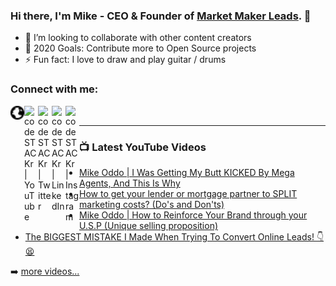 ### Hi there, I'm Mike - CEO & Founder of [Market Maker Leads][website]. 👋


- 👯 I’m looking to collaborate with other content creators
- 🥅 2020 Goals: Contribute more to Open Source projects
- ⚡ Fun fact: I love to draw and play guitar / drums

### Connect with me:

[<img align="left" alt="marketmakerleads.com" width="22px" src="https://raw.githubusercontent.com/iconic/open-iconic/master/svg/globe.svg" />][website]
[<img align="left" alt="codeSTACKr | YouTube" width="22px" src="https://cdn.jsdelivr.net/npm/simple-icons@v3/icons/youtube.svg" />][youtube]
[<img align="left" alt="codeSTACKr | Twitter" width="22px" src="https://cdn.jsdelivr.net/npm/simple-icons@v3/icons/twitter.svg" />][twitter]
[<img align="left" alt="codeSTACKr | LinkedIn" width="22px" src="https://cdn.jsdelivr.net/npm/simple-icons@v3/icons/linkedin.svg" />][linkedin]
[<img align="left" alt="codeSTACKr | Instagram" width="22px" src="https://cdn.jsdelivr.net/npm/simple-icons@v3/icons/instagram.svg" />][instagram]

<br />

---

### 📺 Latest YouTube Videos

<!-- YOUTUBE:START -->
- [Mike Oddo | I Was Getting My Butt KICKED By Mega Agents, And This Is Why](https://www.youtube.com/watch?v=Qvqntn6FRUU&t=1s)
- [How to get your lender or mortgage partner to SPLIT marketing costs? (Do's and Don'ts)](https://www.youtube.com/watch?v=ELdpnEPkQT0)
- [Mike Oddo | How to Reinforce Your Brand through your U.S.P (Unique selling proposition)](https://www.youtube.com/watch?v=t4AKFvyWw0Y)
- [The BIGGEST MISTAKE I Made When Trying To Convert Online Leads! 👇 😫](https://www.youtube.com/watch?v=Ex4oq5baG7A&t=1s )
<!-- YOUTUBE:END -->

➡️ [more videos...](https://www.youtube.com/channel/UCJyUM2QMQE_Pgi_ZvCgU7AA)


[website]: https://www.marketmakerleads.com/
[twitter]: https://twitter.com/marketmakercall
[youtube]: https://www.youtube.com/channel/UCJyUM2QMQE_Pgi_ZvCgU7AA
[instagram]: https://www.instagram.com/marketmakerre
[linkedin]: https://www.linkedin.com/company/market-maker-leads/

